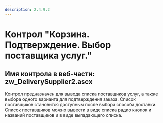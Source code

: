 ```yaml
---
description: 2.4.9.2
---
```


# Контрол "Корзина. Подтверждение. Выбор поставщика услуг."

## Имя контрола в веб-части: zw\_DeliverySupplier2.ascx

Контрол предназначен для вывода списка поставщиков услуг, а также выбора одного варианта для подтверждения заказа. Список поставщиков становится доступным после выбора способа доставки. Список поставщиков можно вывести в виде списка радио кнопок и названий поставщиков и в виде выпадающего списка.


